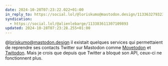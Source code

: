```yaml
---
date: 2024-10-28T07:23:22.022+01:00
in_reply_to: https://social.lol/@loriskumo@mastodon.design/113363279323051378
syndication:
  - https://social.lol/@alienlebarge/113383611307109893
updated: 2024-10-28T07:23:28.255+01:00
---
```


@loriskumo@mastodon.design il existait quelques services qui permettaient de reprendre ses contacts Twitter sur Mastodon comme [Movetodon](https://www.movetodon.org/) et [Twitodon](https://twitodon.com). Mais je crois que depuis que Twitter a bloqué son API, ceux-ci ne fonctionnent plus.

